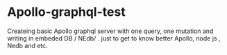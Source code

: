 # Apollo-graphql-test
Createing basic Apollo graphql server with one query, one mutation and writing in embeded DB / NEdb/ .
just to get to know better Apollo, node js , Nedb and etc.
